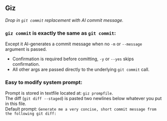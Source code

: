 ## Giz
_Drop in `git commit` replacement with AI commit message._

### `giz commit` is exactly the same as `git commit`:
Except it AI-generates a commit message when no `-m` or `--message` argument is passed.  
- Confirmation is required before comitting, `-y` or `--yes` skips confirmation.  
- All other args are passed directly to the underlying `git commit` call.

### Easy to modify system prompt:
Prompt is stored in textfile located at: `giz prompfile`.  
The diff (`git diff --staged`) is pasted two newlines below whatever you put in this file.  
Default prompt: `Generate me a very concise, short commit message from the following git diff:`
